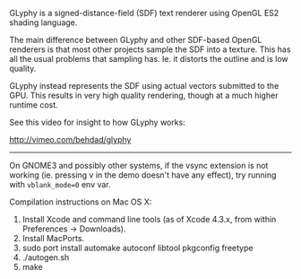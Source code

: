 GLyphy is a signed-distance-field (SDF) text renderer using OpenGL ES2 shading language.

The main difference between GLyphy and other SDF-based OpenGL renderers is that most other projects sample the SDF into a texture. This has all the usual problems that sampling has. Ie. it distorts the outline and is low quality.

GLyphy instead represents the SDF using actual vectors submitted to the GPU. This results in very high quality rendering, though at a much higher runtime cost.

See this video for insight to how GLyphy works:

http://vimeo.com/behdad/glyphy

----------------------------------------------------------------------

On GNOME3 and possibly other systems, if the vsync extension is not working (ie. pressing v in the demo doesn't have any effect), try running with `vblank_mode=0` env var.

Compilation instructions on Mac OS X:

1) Install Xcode and command line tools (as of Xcode 4.3.x, from
   within Preferences -> Downloads).
2) Install MacPorts.
3) sudo port install automake autoconf libtool pkgconfig freetype
4) ./autogen.sh
5) make
